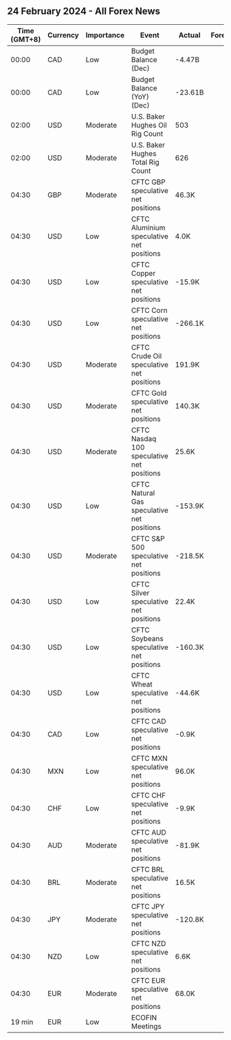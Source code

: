 ## 24 February 2024 - All Forex News

| Time (GMT+8) | Currency | Importance | Event | Actual | Forecast | Previous |
|------|----------|------------|-------|--------|----------|----------|
| 00:00 | CAD | Low | Budget Balance (Dec) | -4.47B |  | -4.01B |
| 00:00 | CAD | Low | Budget Balance (YoY) (Dec) | -23.61B |  | -19.14B |
| 02:00 | USD | Moderate | U.S. Baker Hughes Oil Rig Count | 503 |  | 497 |
| 02:00 | USD | Moderate | U.S. Baker Hughes Total Rig Count | 626 |  | 621 |
| 04:30 | GBP | Moderate | CFTC GBP speculative net positions | 46.3K |  | 50.5K |
| 04:30 | USD | Low | CFTC Aluminium speculative net positions | 4.0K |  | 3.9K |
| 04:30 | USD | Low | CFTC Copper speculative net positions | -15.9K |  | -32.7K |
| 04:30 | USD | Low | CFTC Corn speculative net positions | -266.1K |  | -245.9K |
| 04:30 | USD | Moderate | CFTC Crude Oil speculative net positions | 191.9K |  | 171.0K |
| 04:30 | USD | Moderate | CFTC Gold speculative net positions | 140.3K |  | 131.2K |
| 04:30 | USD | Moderate | CFTC Nasdaq 100 speculative net positions | 25.6K |  | 32.1K |
| 04:30 | USD | Low | CFTC Natural Gas speculative net positions | -153.9K |  | -136.6K |
| 04:30 | USD | Moderate | CFTC S&P 500 speculative net positions | -218.5K |  | -215.8K |
| 04:30 | USD | Low | CFTC Silver speculative net positions | 22.4K |  | 12.4K |
| 04:30 | USD | Low | CFTC Soybeans speculative net positions | -160.3K |  | -161.8K |
| 04:30 | USD | Low | CFTC Wheat speculative net positions | -44.6K |  | -29.0K |
| 04:30 | CAD | Low | CFTC CAD speculative net positions | -0.9K |  | -5.5K |
| 04:30 | MXN | Low | CFTC MXN speculative net positions | 96.0K |  | 100.4K |
| 04:30 | CHF | Low | CFTC CHF speculative net positions | -9.9K |  | -6.0K |
| 04:30 | AUD | Moderate | CFTC AUD speculative net positions | -81.9K |  | -79.0K |
| 04:30 | BRL | Moderate | CFTC BRL speculative net positions | 16.5K |  | 19.3K |
| 04:30 | JPY | Moderate | CFTC JPY speculative net positions | -120.8K |  | -111.5K |
| 04:30 | NZD | Low | CFTC NZD speculative net positions | 6.6K |  | 3.4K |
| 04:30 | EUR | Moderate | CFTC EUR speculative net positions | 68.0K |  | 52.8K |
| 19 min | EUR | Low | ECOFIN Meetings |  |  |  |
